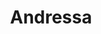 ---
title: "Andressa"
url: /ciudad-autonoma-de-buenos-aires/andressa-avenida-cabildo/
shop: Kleidung
---
